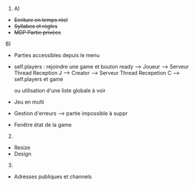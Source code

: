 1) A) 
- ~~Ecriture en temps réel~~
- ~~Syllabes et règles~~
- ~~MDP Partie privées~~

B) 
- Parties accessibles depuis le menu
- self.players : rejoindre une game et bouton ready
    --> Joueur --> Serveur Thread Reception J
        --> Creator --> Serveur Thread Recepetion C --> self.players et game

    ou utilisation d'une liste globale à voir

- Jeu en multi
- Gestion d'erreurs
    --> partie impossible à suppr
- Fenêtre état de la game

2) 
- Resize
- Design

3) 
- Adresses publiques et channels

